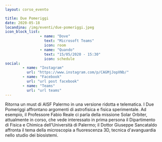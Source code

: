 ```yaml
---
layout: corso_evento

title: Due Pomeriggi
date: 2020-05-18
locandina: /img/eventi/due-pomeriggi.jpeg
icon_block_list:
                - name: "Dove"
                  text: "Microsoft Teams"
                  icon: room
                - name: "Quando"
                  text: "15/05/2020 - 15:30"
                  icon: schedule
social:
        - name: "Instagram"
          url: "https://www.instagram.com/p/CAGMjJopXNb/"
        - name: "Facebook"
          url: "url post facebook"
        - name: "Teams"
          url: "url teams"
---
```


Ritorna un must di AISF Palermo in una versione ridotta e telematica. I Due Pomeriggi affrontano argomenti di astrofisica e fisica sperimentale. Ad esempio, il Professore Fabio Reale ci parla della missione Solar Orbiter, attualmente in corso, che vede interessato in prima persona il Dipartimento di Fisica e Chimica dell'Università di Palermo; il Dottor Giuseppe Sancataldo affronta il tema della microscopia a fluorescenza 3D, tecnica d'avanguardia nello studio dei biosistemi.
